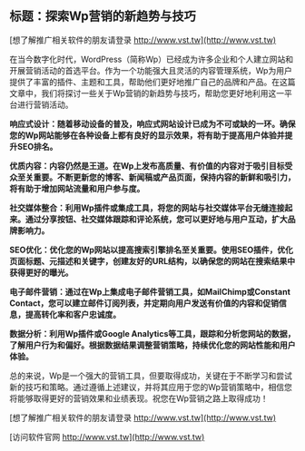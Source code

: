 ## **标题：探索Wp营销的新趋势与技巧**

[想了解推广相关软件的朋友请登录 http://www.vst.tw](http://www.vst.tw)

在当今数字化时代，WordPress（简称Wp）已经成为许多企业和个人建立网站和开展营销活动的首选平台。作为一个功能强大且灵活的内容管理系统，Wp为用户提供了丰富的插件、主题和工具，帮助他们更好地推广自己的品牌和产品。在这篇文章中，我们将探讨一些关于Wp营销的新趋势与技巧，帮助您更好地利用这一平台进行营销活动。

**响应式设计：随着移动设备的普及，响应式网站设计已成为不可或缺的一环。确保您的Wp网站能够在各种设备上都有良好的显示效果，将有助于提高用户体验并提升SEO排名。**

**优质内容：内容仍然是王道。在Wp上发布高质量、有价值的内容对于吸引目标受众至关重要。不断更新您的博客、新闻稿或产品页面，保持内容的新鲜和吸引力，将有助于增加网站流量和用户参与度。**

**社交媒体整合：利用Wp插件或集成工具，将您的网站与社交媒体平台无缝连接起来。通过分享按钮、社交媒体跟踪和评论系统，您可以更好地与用户互动，扩大品牌影响力。**

**SEO优化：优化您的Wp网站以提高搜索引擎排名至关重要。使用SEO插件，优化页面标题、元描述和关键字，创建友好的URL结构，以确保您的网站在搜索结果中获得更好的曝光。**

**电子邮件营销：通过在Wp上集成电子邮件营销工具，如MailChimp或Constant Contact，您可以建立邮件订阅列表，并定期向用户发送有价值的内容和促销信息，提高转化率和客户忠诚度。**

**数据分析：利用Wp插件或Google Analytics等工具，跟踪和分析您网站的数据，了解用户行为和偏好。根据数据结果调整营销策略，持续优化您的网站性能和用户体验。**

总的来说，Wp是一个强大的营销工具，但要取得成功，关键在于不断学习和尝试新的技巧和策略。通过遵循上述建议，并将其应用于您的Wp营销策略中，相信您将能够取得更好的营销效果和业绩表现。祝您在Wp营销之路上取得成功！

[想了解推广相关软件的朋友请登录 http://www.vst.tw](http://www.vst.tw)


[访问软件官网 http://www.vst.tw](http://www.vst.tw)
